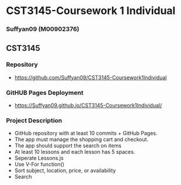 # CST3145-Coursework 1 Individual
### Suffyan09 (M00902376)
## CST3145
### Repository
- https://github.com/Suffyan09/CST3145-Coursework1Individual

### GitHUB Pages Deployment
- https://Suffyan09.github.io/CST3145-Coursework1Individual/



### Project Description

- GitHub repository with at least 10 commits + GitHub Pages.
- The app must manage the shopping cart and checkout.
- The app should support the search on items
- At least 10 lessons and each lesson has 5 spaces.
- Seperate Lessons.js
- Use V-For function()
- Sort subject, location, price, or availability
- Search
